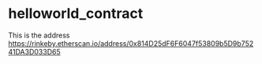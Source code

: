# helloworld_contract
This is the address https://rinkeby.etherscan.io/address/0x814D25dF6F6047f53809b5D9b75241DA3D033D65
